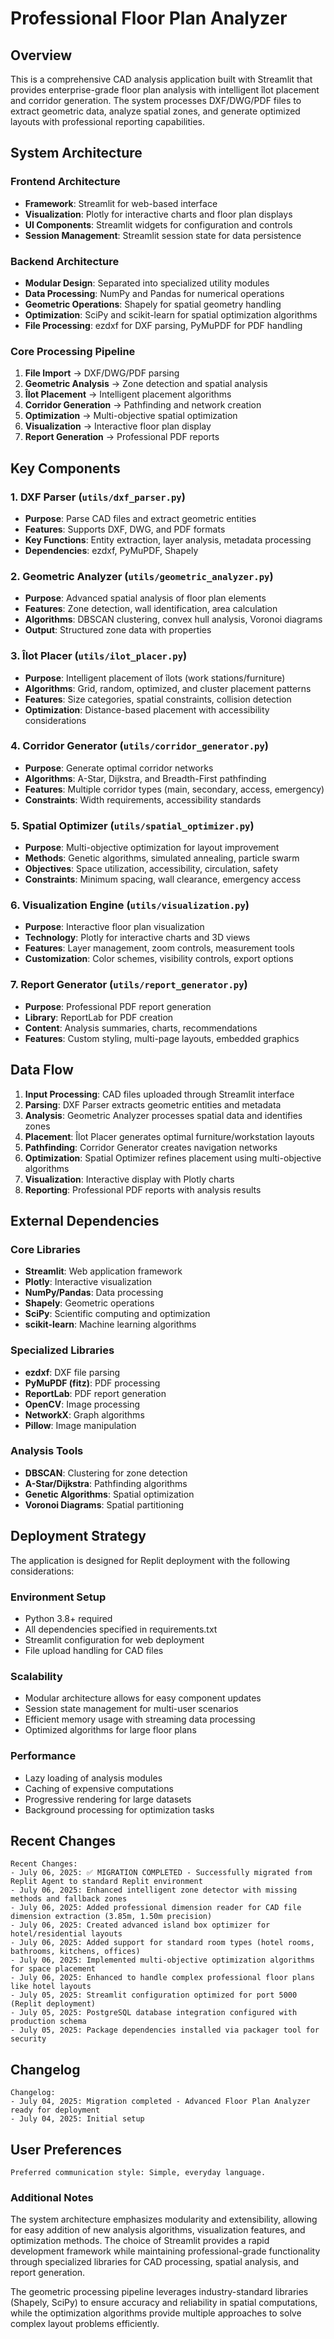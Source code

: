 # Professional Floor Plan Analyzer

## Overview

This is a comprehensive CAD analysis application built with Streamlit that provides enterprise-grade floor plan analysis with intelligent îlot placement and corridor generation. The system processes DXF/DWG/PDF files to extract geometric data, analyze spatial zones, and generate optimized layouts with professional reporting capabilities.

## System Architecture

### Frontend Architecture
- **Framework**: Streamlit for web-based interface
- **Visualization**: Plotly for interactive charts and floor plan displays
- **UI Components**: Streamlit widgets for configuration and controls
- **Session Management**: Streamlit session state for data persistence

### Backend Architecture
- **Modular Design**: Separated into specialized utility modules
- **Data Processing**: NumPy and Pandas for numerical operations
- **Geometric Operations**: Shapely for spatial geometry handling
- **Optimization**: SciPy and scikit-learn for spatial optimization algorithms
- **File Processing**: ezdxf for DXF parsing, PyMuPDF for PDF handling

### Core Processing Pipeline
1. **File Import** → DXF/DWG/PDF parsing
2. **Geometric Analysis** → Zone detection and spatial analysis
3. **Îlot Placement** → Intelligent placement algorithms
4. **Corridor Generation** → Pathfinding and network creation
5. **Optimization** → Multi-objective spatial optimization
6. **Visualization** → Interactive floor plan display
7. **Report Generation** → Professional PDF reports

## Key Components

### 1. DXF Parser (`utils/dxf_parser.py`)
- **Purpose**: Parse CAD files and extract geometric entities
- **Features**: Supports DXF, DWG, and PDF formats
- **Key Functions**: Entity extraction, layer analysis, metadata processing
- **Dependencies**: ezdxf, PyMuPDF, Shapely

### 2. Geometric Analyzer (`utils/geometric_analyzer.py`)
- **Purpose**: Advanced spatial analysis of floor plan elements
- **Features**: Zone detection, wall identification, area calculation
- **Algorithms**: DBSCAN clustering, convex hull analysis, Voronoi diagrams
- **Output**: Structured zone data with properties

### 3. Îlot Placer (`utils/ilot_placer.py`)
- **Purpose**: Intelligent placement of îlots (work stations/furniture)
- **Algorithms**: Grid, random, optimized, and cluster placement patterns
- **Features**: Size categories, spatial constraints, collision detection
- **Optimization**: Distance-based placement with accessibility considerations

### 4. Corridor Generator (`utils/corridor_generator.py`)
- **Purpose**: Generate optimal corridor networks
- **Algorithms**: A-Star, Dijkstra, and Breadth-First pathfinding
- **Features**: Multiple corridor types (main, secondary, access, emergency)
- **Constraints**: Width requirements, accessibility standards

### 5. Spatial Optimizer (`utils/spatial_optimizer.py`)
- **Purpose**: Multi-objective optimization for layout improvement
- **Methods**: Genetic algorithms, simulated annealing, particle swarm
- **Objectives**: Space utilization, accessibility, circulation, safety
- **Constraints**: Minimum spacing, wall clearance, emergency access

### 6. Visualization Engine (`utils/visualization.py`)
- **Purpose**: Interactive floor plan visualization
- **Technology**: Plotly for interactive charts and 3D views
- **Features**: Layer management, zoom controls, measurement tools
- **Customization**: Color schemes, visibility controls, export options

### 7. Report Generator (`utils/report_generator.py`)
- **Purpose**: Professional PDF report generation
- **Library**: ReportLab for PDF creation
- **Content**: Analysis summaries, charts, recommendations
- **Features**: Custom styling, multi-page layouts, embedded graphics

## Data Flow

1. **Input Processing**: CAD files uploaded through Streamlit interface
2. **Parsing**: DXF Parser extracts geometric entities and metadata
3. **Analysis**: Geometric Analyzer processes spatial data and identifies zones
4. **Placement**: Îlot Placer generates optimal furniture/workstation layouts
5. **Pathfinding**: Corridor Generator creates navigation networks
6. **Optimization**: Spatial Optimizer refines placement using multi-objective algorithms
7. **Visualization**: Interactive display with Plotly charts
8. **Reporting**: Professional PDF reports with analysis results

## External Dependencies

### Core Libraries
- **Streamlit**: Web application framework
- **Plotly**: Interactive visualization
- **NumPy/Pandas**: Data processing
- **Shapely**: Geometric operations
- **SciPy**: Scientific computing and optimization
- **scikit-learn**: Machine learning algorithms

### Specialized Libraries
- **ezdxf**: DXF file parsing
- **PyMuPDF (fitz)**: PDF processing
- **ReportLab**: PDF report generation
- **OpenCV**: Image processing
- **NetworkX**: Graph algorithms
- **Pillow**: Image manipulation

### Analysis Tools
- **DBSCAN**: Clustering for zone detection
- **A-Star/Dijkstra**: Pathfinding algorithms
- **Genetic Algorithms**: Spatial optimization
- **Voronoi Diagrams**: Spatial partitioning

## Deployment Strategy

The application is designed for Replit deployment with the following considerations:

### Environment Setup
- Python 3.8+ required
- All dependencies specified in requirements.txt
- Streamlit configuration for web deployment
- File upload handling for CAD files

### Scalability
- Modular architecture allows for easy component updates
- Session state management for multi-user scenarios
- Efficient memory usage with streaming data processing
- Optimized algorithms for large floor plans

### Performance
- Lazy loading of analysis modules
- Caching of expensive computations
- Progressive rendering for large datasets
- Background processing for optimization tasks

## Recent Changes

```
Recent Changes:
- July 06, 2025: ✅ MIGRATION COMPLETED - Successfully migrated from Replit Agent to standard Replit environment
- July 06, 2025: Enhanced intelligent zone detector with missing methods and fallback zones
- July 06, 2025: Added professional dimension reader for CAD file dimension extraction (3.85m, 1.50m precision)
- July 06, 2025: Created advanced island box optimizer for hotel/residential layouts
- July 06, 2025: Added support for standard room types (hotel rooms, bathrooms, kitchens, offices)
- July 06, 2025: Implemented multi-objective optimization algorithms for space placement
- July 06, 2025: Enhanced to handle complex professional floor plans like hotel layouts
- July 05, 2025: Streamlit configuration optimized for port 5000 (Replit deployment)
- July 05, 2025: PostgreSQL database integration configured with production schema
- July 05, 2025: Package dependencies installed via packager tool for security
```

## Changelog

```
Changelog:
- July 04, 2025: Migration completed - Advanced Floor Plan Analyzer ready for deployment
- July 04, 2025: Initial setup
```

## User Preferences

```
Preferred communication style: Simple, everyday language.
```

### Additional Notes

The system architecture emphasizes modularity and extensibility, allowing for easy addition of new analysis algorithms, visualization features, and optimization methods. The choice of Streamlit provides a rapid development framework while maintaining professional-grade functionality through specialized libraries for CAD processing, spatial analysis, and report generation.

The geometric processing pipeline leverages industry-standard libraries (Shapely, SciPy) to ensure accuracy and reliability in spatial computations, while the optimization algorithms provide multiple approaches to solve complex layout problems efficiently.